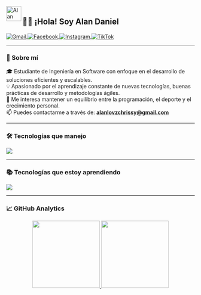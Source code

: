 <img alt="Alan Daniel - Perfil Profesional" src="./assets/Hand%20Wave.gif" width="40" align="left"/>
<h2 align="left">👨‍💻 ¡Hola! Soy Alan Daniel</h2>

<p align="left">
  <a href="mailto:alanlovzchrissy@gmail.com" target="_blank">
    <img align="center" src="https://img.shields.io/badge/Gmail-D14836?style=for-the-badge&logo=gmail&logoColor=white" alt="Gmail" />
  </a>
  <a href="https://www.facebook.com/alandan1el/" target="_blank">
    <img align="center" src="https://img.shields.io/badge/Facebook-1877F2?style=for-the-badge&logo=facebook&logoColor=white" alt="Facebook" />
  </a>
  <a href="https://www.instagram.com/alaaan.daniel/" target="_blank">
    <img align="center" src="https://img.shields.io/badge/Instagram-E4405F?style=for-the-badge&logo=instagram&logoColor=white" alt="Instagram" />
  </a>
  <a href="https://www.tiktok.com/@imalandaniel" target="_blank">
    <img align="center" src="https://img.shields.io/badge/TikTok-000000?style=for-the-badge&logo=tiktok&logoColor=white" alt="TikTok" />
  </a>
</p>

---

### 📌 Sobre mí

🎓 Estudiante de Ingeniería en Software con enfoque en el desarrollo de soluciones eficientes y escalables.  
💡 Apasionado por el aprendizaje constante de nuevas tecnologías, buenas prácticas de desarrollo y metodologías ágiles.  
💪 Me interesa mantener un equilibrio entre la programación, el deporte y el crecimiento personal.  
📫 Puedes contactarme a través de: **alanlovzchrissy@gmail.com**

---

### 🛠️ Tecnologías que manejo

<p align="left">
  <img src="https://skillicons.dev/icons?i=html,css,js,ts,java,mysql,astro,react,bootstrap,tailwind,git&perline=12" />
</p>

---

### 📚 Tecnologías que estoy aprendiendo

<p align="left">
  <img src="https://skillicons.dev/icons?i=cs,py,dotnet,nodejs&perline=12" />
</p>

---

### 📈 GitHub Analytics

<p align="center">
  <a href="https://github.com/AlanVortex">
    <img height="180em" src="https://github-readme-stats-eight-theta.vercel.app/api?username=AlanVortex&show_icons=true&theme=algolia&include_all_commits=true&count_private=true"/>
  </a>
  <a href="https://github.com/AlanVortex">
    <img height="180em" src="https://github-readme-stats-eight-theta.vercel.app/api/top-langs/?username=AlanVortex&layout=compact&langs_count=8&theme=algolia"/>
  </a>
</p>
